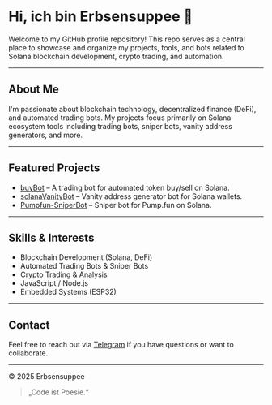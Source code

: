 # Hi, ich bin Erbsensuppee 👋

Welcome to my GitHub profile repository! This repo serves as a central place to showcase and organize my projects, tools, and bots related to Solana blockchain development, crypto trading, and automation.

---

## About Me

I'm passionate about blockchain technology, decentralized finance (DeFi), and automated trading bots. My projects focus primarily on Solana ecosystem tools including trading bots, sniper bots, vanity address generators, and more.

---

## Featured Projects

- [buyBot](https://github.com/Erbsensuppee/buyBot) – A trading bot for automated token buy/sell on Solana.
- [solanaVanityBot](https://github.com/Erbsensuppee/solanaVanityBot) – Vanity address generator bot for Solana wallets.
- [Pumpfun-SniperBot](https://github.com/Erbsensuppee/Pumpfun-SniperBot) – Sniper bot for Pump.fun on Solana.

---

## Skills & Interests

- Blockchain Development (Solana, DeFi)  
- Automated Trading Bots & Sniper Bots  
- Crypto Trading & Analysis  
- JavaScript / Node.js  
- Embedded Systems (ESP32)  

---

## Contact

Feel free to reach out via [Telegram](https://t.me/Xipy420) if you have questions or want to collaborate.

---

© 2025 Erbsensuppee  
> „Code ist Poesie.“
